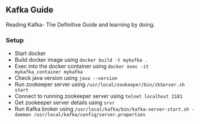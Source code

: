 Kafka Guide
---

Reading Kafka- The Definitive Guide and learning by doing.

### Setup
- Start docker
- Build docker image using `docker build -t mykafka .`
- Exec into the docker container using `docker exec -it mykafka_container
  mykafka`
- Check java version using `java --version`
- Run zookeeper server using `/usr/local/zookeeper/bin/zkServer.sh start`
- Connect to running zookeeper server using `telnet localhost 2181`
- Get zookeeper server details using `srvr`
- Run Kafka broker using `/usr/local/kafka/bin/kafka-server-start.sh -daemon
 /usr/local/kafka/config/server.properties`

